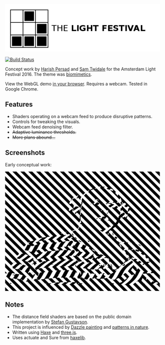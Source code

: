 ![Amsterdam Light Festival Biomimetics](screenshots/amsterdam_light_festival_logo.png?raw=true "Concept Work Logo")

[![Build Status](https://img.shields.io/travis/Tw1ddle/Amsterdam-Light-Festival-2016.svg?style=flat-square)](https://travis-ci.org/Tw1ddle/Amsterdam-Light-Festival-2016)

Concept work by [Harish Persad](http://harishpersad.tumblr.com/) and [Sam Twidale](http://samcodes.co.uk/code/) for the Amsterdam Light Festival 2016. The theme was [biomimetics](https://en.wikipedia.org/wiki/Biomimetics).

View the WebGL demo [in your browser](https://tw1ddle.github.io/Amsterdam-Light-Festival-2016/). Requires a webcam. Tested in Google Chrome.

## Features ##
* Shaders operating on a webcam feed to produce disruptive patterns.
* Controls for tweaking the visuals.
* Webcam feed denoising filter.
* ~~Adaptive luminance thresholds.~~
* ~~More plans abound...~~

## Screenshots ##

Early conceptual work:

![Screenshot](screenshots/dazzle_patterns_screenshot_0.gif?raw=true "Dazzle patterns - Amsterdam Light Festival Concept Screenshot 1")

## Notes ##
* The distance field shaders are based on the public domain implementation by [Stefan Gustavson](http://openglinsights.com/).
* This project is influenced by [Dazzle painting](https://en.wikipedia.org/wiki/Dazzle_camouflage) and [patterns in nature](https://en.wikipedia.org/wiki/Patterns_in_nature).
* Written using [Haxe](http://haxe.org/) and [three.js](http://threejs.org/).
* Uses actuate and Sure from [haxelib](http://lib.haxe.org/).